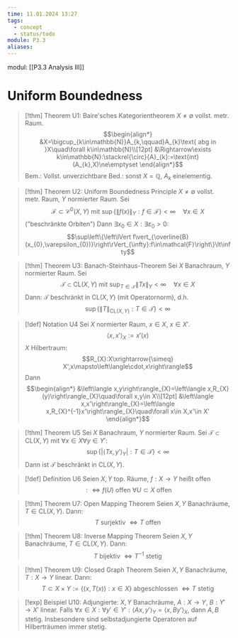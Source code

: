 ```yaml
---
time: 11.01.2024 13:27
tags:
  - concept
  - status/todo
module: P3.3
aliases:
---
```

modul: [[P3.3 Analysis III]]
# Uniform Boundedness

>[!thm] Theorem U1: Baire'sches Kategorientheorem
>$X\ne\emptyset$ vollst. metr. Raum.
>$$\begin{align*}
&X=\bigcup_{k\in\mathbb{N}}A_{k,\qquad}A_{k}\text{ abg in }X\quad\forall k\in\mathbb{N}\\[12pt]
&\Rightarrow\exists k\in\mathbb{N}:\stackrel{\circ}{A}_{k}:=\text{int}(A_{k},X)\ne\emptyset
\end{align*}$$
>Bem.: Vollst. unverzichtbare Bed.: sonst $X=\mathbb{Q}$, $A_{k}$ einelementig.

>[!thm] Theorem U2: Uniform Boundedness Principle
>$X\ne\emptyset$ vollst. metr. Raum, $Y$ normierter Raum. Sei $$\mathcal{F}\subset\mathcal{C}^{0}(X,Y)\text{ mit }\sup\{\left\lVert f(x)\right\rVert_{Y}:f\in\mathcal{F}\}\lt\infty\quad\forall x\in X$$
>("beschränkte Orbiten") Dann $\exists x_{0}\in X:\exists\varepsilon_{0}\gt0:$ $$\sup\left\{\left\lVert f\vert_{\overline{B}(x_{0},\varepsilon_{0})}\right\rVert_{\infty}:f\in\mathcal{F}\right\}\lt\infty$$

>[!thm] Theorem U3: Banach-Steinhaus-Theorem
>Sei $X$ Banachraum, $Y$ normierter Raum. Sei $$\mathcal{T}\subset\text{CL}(X,Y)\text{ mit }\sup_{T\in\mathcal{T}}\left\lVert Tx\right\rVert_{Y}\lt\infty\quad\forall x\in X$$
>Dann: $\mathcal{T}$ beschränkt in $\text{CL}(X,Y)$ (mit Operatornorm), d.h. $$\sup\{\left\lVert T\right\rVert_{\text{CL}(X,Y)}:T\in\mathcal{T}\}\lt\infty$$

>[!def] Notation U4
>Sei $X$ normierter Raum, $x\in X$, $x\in X'$. $$\left\langle x,x'\right\rangle_{X}:=x'(x)$$
>$X$ Hilbertraum: $$R_{X}:X\xrightarrow{\simeq} X',x\mapsto\left\langle\cdot,x\right\rangle$$
>Dann $$\begin{align*}
&\left\langle x,y\right\rangle_{X}=\left\langle x,R_{X}(y)\right\rangle_{X}\quad\forall x,y\in X\\[12pt]
&\left\langle x,x'\right\rangle_{X}=\left\langle x,R_{X}^{-1}x'\right\rangle_{X}\quad\forall x\in X,x'\in X'
\end{align*}$$

>[!thm] Theorem U5
>Sei $X$ Banachraum, $Y$ normierter Raum. Sei $\mathcal{T}\subset\text{CL}(X,Y)$ mit $\forall x\in X\forall y\in Y':$ $$\sup\{|\left\langle Tx,y'\right\rangle_{Y}|:T\in\mathcal{T}\}\lt\infty$$
>Dann ist $\mathcal{T}$ beschränkt in $\text{CL}(X,Y)$.

>[!def] Definition U6
>Seien $X,Y$ top. Räume, $f:X\rightarrow Y$ heißt offen $$:\Leftrightarrow f(U)\text{ offen }\forall U\subset X\text{ offen}$$

>[!thm] Theorem U7: Open Mapping Theorem
>Seien $X,Y$ Banachräume, $T\in\text{CL}(X,Y)$. Dann: $$T\text{ surjektiv }\Leftrightarrow T\text{ offen}$$

>[!thm] Theorem U8: Inverse Mapping Theorem
>Seien $X,Y$ Banachräume, $T\in\text{CL}(X,Y)$. Dann: $$T\text{ bijektiv }\Leftrightarrow T^{-1}\text{ stetig}$$

>[!thm] Theorem U9: Closed Graph Theorem
>Seien $X,Y$ Banachräume, $T:X\rightarrow Y$ linear. Dann: $$T\subset X\times Y:=\{(x,T(x)):x\in X\}\text{ abgeschlossen }\Leftrightarrow T\text{ stetig}$$

>[!exp] Beispiel U10:
>Adjungierte: $X,Y$ Banachräume, $A:X\rightarrow Y$, $B:Y'\rightarrow X'$ linear. Falls $\forall x\in X:\forall y'\in Y':\left\langle Ax,y'\right\rangle_{Y}=\left\langle x,By'\right\rangle_{X}$, dann $A,B$ stetig. Insbesondere sind selbstadjungierte Operatoren auf Hilberträumen immer stetig.
